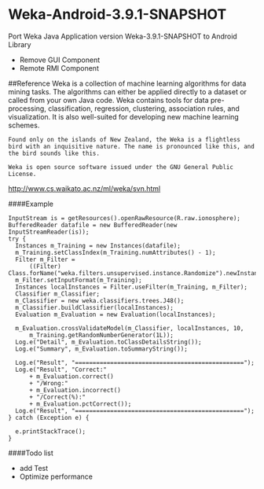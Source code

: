 # Weka-Android-3.9.1-SNAPSHOT
Port Weka Java Application version Weka-3.9.1-SNAPSHOT to Android Library 
* Remove GUI Component
* Remote RMI Component

##Reference
    Weka is a collection of machine learning algorithms for data mining tasks. The algorithms can either be applied directly to a dataset or called from your own Java code. Weka contains tools for data pre-processing, classification, regression, clustering, association rules, and visualization. It is also well-suited for developing new machine learning schemes.
    
    Found only on the islands of New Zealand, the Weka is a flightless bird with an inquisitive nature. The name is pronounced like this, and the bird sounds like this.
    
    Weka is open source software issued under the GNU General Public License.

http://www.cs.waikato.ac.nz/ml/weka/svn.html

####Example


    InputStream is = getResources().openRawResource(R.raw.ionosphere);
    BufferedReader datafile = new BufferedReader(new InputStreamReader(is));
    try {
      Instances m_Training = new Instances(datafile);
      m_Training.setClassIndex(m_Training.numAttributes() - 1);
      Filter m_Filter =
          ((Filter) Class.forName("weka.filters.unsupervised.instance.Randomize").newInstance());
      m_Filter.setInputFormat(m_Training);
      Instances localInstances = Filter.useFilter(m_Training, m_Filter);
      Classifier m_Classifier;
      m_Classifier = new weka.classifiers.trees.J48();
      m_Classifier.buildClassifier(localInstances);
      Evaluation m_Evaluation = new Evaluation(localInstances);

      m_Evaluation.crossValidateModel(m_Classifier, localInstances, 10,
          m_Training.getRandomNumberGenerator(1L));
      Log.e("Detail", m_Evaluation.toClassDetailsString());
      Log.e("Summary", m_Evaluation.toSummaryString());

      Log.e("Result", "================================================");
      Log.e("Result", "Correct:"
          + m_Evaluation.correct()
          + "/Wrong:"
          + m_Evaluation.incorrect()
          + "/Correct(%):"
          + m_Evaluation.pctCorrect());
      Log.e("Result", "================================================");
    } catch (Exception e) {

      e.printStackTrace();
    }

####Todo list
* add Test
* Optimize performance


